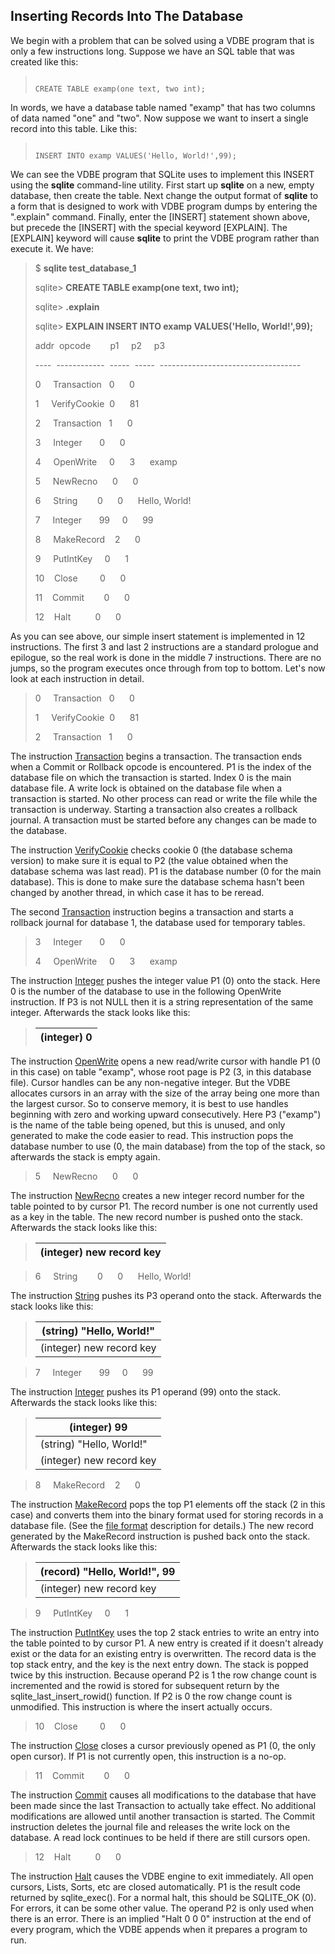 ## Inserting Records Into The Database


We begin with a problem that can be solved using a VDBE program
that is only a few instructions long. Suppose we have an SQL
table that was created like this:



> ```
> 
> CREATE TABLE examp(one text, two int);
> 
> ```


In words, we have a database table named "examp" that has two
columns of data named "one" and "two". Now suppose we want to insert a single
record into this table. Like this:



> ```
> 
> INSERT INTO examp VALUES('Hello, World!',99);
> 
> ```


We can see the VDBE program that SQLite uses to implement this
INSERT using the **sqlite** command\-line utility. First start
up **sqlite** on a new, empty database, then create the table.
Next change the output format of **sqlite** to a form that
is designed to work with VDBE program dumps by entering the
".explain" command.
Finally, enter the \[INSERT] statement shown above, but precede the
\[INSERT] with the special keyword \[EXPLAIN]. The \[EXPLAIN] keyword
will cause **sqlite** to print the VDBE program rather than 
execute it. We have:



> $ **sqlite test\_database\_1**  
> 
> sqlite\> **CREATE TABLE examp(one text, two int);**  
> 
> sqlite\> **.explain**  
> 
> sqlite\> **EXPLAIN INSERT INTO examp VALUES('Hello, World!',99\);**  
> 
> addr  opcode        p1     p2     p3                                        
> 
> \-\-\-\-  \-\-\-\-\-\-\-\-\-\-\-\-  \-\-\-\-\-  \-\-\-\-\-  \-\-\-\-\-\-\-\-\-\-\-\-\-\-\-\-\-\-\-\-\-\-\-\-\-\-\-\-\-\-\-\-\-\-\-  
> 
> 0     Transaction   0      0                                           
> 
> 1     VerifyCookie  0      81                                          
> 
> 2     Transaction   1      0                                           
> 
> 3     Integer       0      0                                           
> 
> 4     OpenWrite     0      3      examp                                
> 
> 5     NewRecno      0      0                                           
> 
> 6     String        0      0      Hello, World!                        
> 
> 7     Integer       99     0      99                                   
> 
> 8     MakeRecord    2      0                                           
> 
> 9     PutIntKey     0      1                                           
> 
> 10    Close         0      0                                           
> 
> 11    Commit        0      0                                           
> 
> 12    Halt          0      0

As you can see above, our simple insert statement is
implemented in 12 instructions. The first 3 and last 2 instructions are 
a standard prologue and epilogue, so the real work is done in the middle 
7 instructions. There are no jumps, so the program executes once through 
from top to bottom. Let's now look at each instruction in detail.

> 0     Transaction   0      0                                           
> 
> 1     VerifyCookie  0      81                                          
> 
> 2     Transaction   1      0


The instruction [Transaction](opcode.html#Transaction) 
begins a transaction. The transaction ends when a Commit or Rollback 
opcode is encountered. P1 is the index of the database file on which 
the transaction is started. Index 0 is the main database file. A write 
lock is obtained on the database file when a transaction is started. 
No other process can read or write the file while the transaction is 
underway. Starting a transaction also creates a rollback journal. A 
transaction must be started before any changes can be made to the 
database.


The instruction [VerifyCookie](opcode.html#VerifyCookie)
checks cookie 0 (the database schema version) to make sure it is equal 
to P2 (the value obtained when the database schema was last read). 
P1 is the database number (0 for the main database). This is done to 
make sure the database schema hasn't been changed by another thread, in 
which case it has to be reread.


 The second [Transaction](opcode.html#Transaction) 
instruction begins a transaction and starts a rollback journal for 
database 1, the database used for temporary tables.



> 3     Integer       0      0                                      
> 
> 4     OpenWrite     0      3      examp


 The instruction [Integer](opcode.html#Integer) pushes 
the integer value P1 (0\) onto the stack. Here 0 is the number of the 
database to use in the following OpenWrite instruction. If P3 is not 
NULL then it is a string representation of the same integer. Afterwards 
the stack looks like this:



> | (integer) 0 |
> | --- |


 The instruction [OpenWrite](opcode.html#OpenWrite) opens 
a new read/write cursor with handle P1 (0 in this case) on table "examp", 
whose root page is P2 (3, in this database file). Cursor handles can be 
any non\-negative integer. But the VDBE allocates cursors in an array 
with the size of the array being one more than the largest cursor. So 
to conserve memory, it is best to use handles beginning with zero and 
working upward consecutively. Here P3 ("examp") is the name of the 
table being opened, but this is unused, and only generated to make the 
code easier to read. This instruction pops the database number to use 
(0, the main database) from the top of the stack, so afterwards the 
stack is empty again.



> 5     NewRecno      0      0


 The instruction [NewRecno](opcode.html#NewRecno) creates 
a new integer record number for the table pointed to by cursor P1\. The 
record number is one not currently used as a key in the table. The new 
record number is pushed onto the stack. Afterwards the stack looks like 
this:



> | (integer) new record key |
> | --- |


> 6     String        0      0      Hello, World!


 The instruction [String](opcode.html#String) pushes its 
P3 operand onto the stack. Afterwards the stack looks like this:



> | (string) "Hello, World!" |
> | --- |
> | (integer) new record key |


> 7     Integer       99     0      99


 The instruction [Integer](opcode.html#Integer) pushes 
its P1 operand (99\) onto the stack. Afterwards the stack looks like 
this:



> | (integer) 99 |
> | --- |
> | (string) "Hello, World!" |
> | (integer) new record key |


> 8     MakeRecord    2      0


 The instruction [MakeRecord](opcode.html#MakeRecord) pops 
the top P1 elements off the stack (2 in this case) and converts them into 
the binary format used for storing records in a database file. 
(See the [file format](fileformat.html) description for 
details.) The new record generated by the MakeRecord instruction is 
pushed back onto the stack. Afterwards the stack looks like this:




> | (record) "Hello, World!", 99 |
> | --- |
> | (integer) new record key |


> 9     PutIntKey     0      1


 The instruction [PutIntKey](opcode.html#PutIntKey) uses 
the top 2 stack entries to write an entry into the table pointed to by 
cursor P1\. A new entry is created if it doesn't already exist or the 
data for an existing entry is overwritten. The record data is the top 
stack entry, and the key is the next entry down. The stack is popped 
twice by this instruction. Because operand P2 is 1 the row change count 
is incremented and the rowid is stored for subsequent return by the 
sqlite\_last\_insert\_rowid() function. If P2 is 0 the row change count is 
unmodified. This instruction is where the insert actually occurs.



> 10    Close         0      0


 The instruction [Close](opcode.html#Close) closes a 
cursor previously opened as P1 (0, the only open cursor). If P1 is not 
currently open, this instruction is a no\-op.



> 11    Commit        0      0


 The instruction [Commit](opcode.html#Commit) causes all 
modifications to the database that have been made since the last 
Transaction to actually take effect. No additional modifications are 
allowed until another transaction is started. The Commit instruction 
deletes the journal file and releases the write lock on the database. 
A read lock continues to be held if there are still cursors open.



> 12    Halt          0      0


 The instruction [Halt](opcode.html#Halt) causes the VDBE 
engine to exit immediately. All open cursors, Lists, Sorts, etc are 
closed automatically. P1 is the result code returned by sqlite\_exec(). 
For a normal halt, this should be SQLITE\_OK (0\). For errors, it can be 
some other value. The operand P2 is only used when there is an error. 
There is an implied "Halt 0 0 0" instruction at the end of every 
program, which the VDBE appends when it prepares a program to run.



